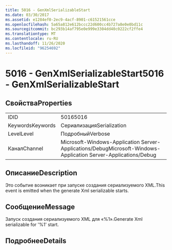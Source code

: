 ```yaml
---
title: 5016 - GenXmlSerializableStart
ms.date: 03/30/2017
ms.assetid: e1284ef0-2ec9-4acf-8901-c61521561cce
ms.openlocfilehash: 5a65a812e612bccc22d600cc4b727a8e0e0bd11c
ms.sourcegitcommit: bc293b14af795e0e999e3304dd40c0222cf2ffe4
ms.translationtype: MT
ms.contentlocale: ru-RU
ms.lasthandoff: 11/26/2020
ms.locfileid: "96254692"
---
```

# <a name="5016---genxmlserializablestart"></a><span data-ttu-id="c572d-102">5016 - GenXmlSerializableStart</span><span class="sxs-lookup"><span data-stu-id="c572d-102">5016 - GenXmlSerializableStart</span></span>

## <a name="properties"></a><span data-ttu-id="c572d-103">Свойства</span><span class="sxs-lookup"><span data-stu-id="c572d-103">Properties</span></span>  
  
|||  
|-|-|  
|<span data-ttu-id="c572d-104">ID</span><span class="sxs-lookup"><span data-stu-id="c572d-104">ID</span></span>|<span data-ttu-id="c572d-105">5016</span><span class="sxs-lookup"><span data-stu-id="c572d-105">5016</span></span>|  
|<span data-ttu-id="c572d-106">Keywords</span><span class="sxs-lookup"><span data-stu-id="c572d-106">Keywords</span></span>|<span data-ttu-id="c572d-107">Сериализация</span><span class="sxs-lookup"><span data-stu-id="c572d-107">Serialization</span></span>|  
|<span data-ttu-id="c572d-108">Level</span><span class="sxs-lookup"><span data-stu-id="c572d-108">Level</span></span>|<span data-ttu-id="c572d-109">Подробный</span><span class="sxs-lookup"><span data-stu-id="c572d-109">Verbose</span></span>|  
|<span data-ttu-id="c572d-110">Канал</span><span class="sxs-lookup"><span data-stu-id="c572d-110">Channel</span></span>|<span data-ttu-id="c572d-111">Microsoft-Windows-Application Server-Applications/Debug</span><span class="sxs-lookup"><span data-stu-id="c572d-111">Microsoft-Windows-Application Server-Applications/Debug</span></span>|  
  
## <a name="description"></a><span data-ttu-id="c572d-112">Описание</span><span class="sxs-lookup"><span data-stu-id="c572d-112">Description</span></span>  

 <span data-ttu-id="c572d-113">Это событие возникает при запуске создания сериализуемого XML.</span><span class="sxs-lookup"><span data-stu-id="c572d-113">This event is emitted when the generate Xml serializable starts.</span></span>  
  
## <a name="message"></a><span data-ttu-id="c572d-114">Сообщение</span><span class="sxs-lookup"><span data-stu-id="c572d-114">Message</span></span>  

 <span data-ttu-id="c572d-115">Запуск создания сериализуемого XML для «%1».</span><span class="sxs-lookup"><span data-stu-id="c572d-115">Generate Xml serializable for '%1' start.</span></span>  
  
## <a name="details"></a><span data-ttu-id="c572d-116">Подробнее</span><span class="sxs-lookup"><span data-stu-id="c572d-116">Details</span></span>
